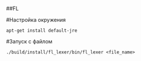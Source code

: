 ##FL

#Настройка окружения
```
apt-get install default-jre
```

#Запуск с файлом
```
./build/install/fl_lexer/bin/fl_lexer <file_name>
```
